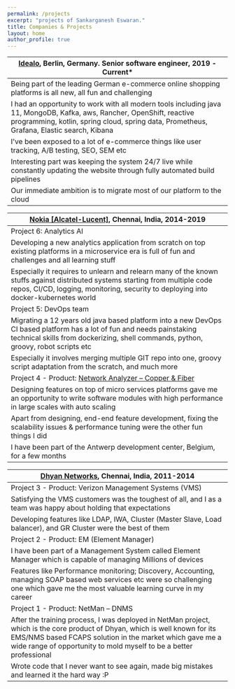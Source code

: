 ```yaml
---
permalink: /projects
excerpt: "projects of Sankarganesh Eswaran."
title: Companies & Projects
layout: home
author_profile: true
---
```


[Idealo](https://www.idealo.de/), Berlin, Germany. Senior software engineer, 2019 - Current*|
---------|
Being part of the leading German e-commerce online shopping platforms is all new, all fun and challenging|
I had an opportunity to work with all modern tools including java 11, MongoDB, Kafka, aws, Rancher, OpenShift, reactive programming, kotlin, spring cloud, spring data, Prometheus, Grafana, Elastic search, Kibana|
I've been exposed to a lot of e-commerce things like user tracking, A/B testing, SEO, SEM etc|
Interesting part was keeping the system 24/7 live while constantly updating the website through fully automated build pipelines|
Our immediate ambition is to migrate most of our platform to the cloud|


[Nokia [Alcatel-Lucent]](https://www.nokia.com/), Chennai, India, 2014-2019|
---|
Project 6: Analytics AI|
Developing a new analytics application from scratch on top existing platforms in a microservice era is full of fun and challenges and all learning stuff|
Especially it requires to unlearn and relearn many of the known stuffs against distributed systems starting from multiple code repos, CI/CD, logging, monitoring, security to deploying into docker-kubernetes world|
Project 5: DevOps team|
Migrating a 12 years old java based platform into a new DevOps CI based platform has a lot of fun and needs painstaking technical skills from dockerizing, shell commands, python, groovy, robot scripts etc|
Especially it involves merging multiple GIT repo into one, groovy script adaptation from the scratch, and much more|
Project 4 - Product:	[Network Analyzer – Copper & Fiber](https://www.nokia.com/networks/solutions/home-and-access-analytics/)|
Designing features on top of micro services platforms gave me an opportunity to write software modules with high performance in large scales with auto scaling|
Apart from designing, end-end feature development, fixing the scalability issues & performance tuning were the other fun things I did|
I have been part of the Antwerp development center, Belgium, for a few months|

[Dhyan Networks](https://www.dhyan.com/), Chennai, India, 2011-2014|
-----|
Project 3 - Product: Verizon Management Systems (VMS)|
Satisfying the VMS customers was the toughest of all, and I as a team was happy about holding that expectations|
Developing features like LDAP, IWA, Cluster (Master Slave, Load balancer), and GR Cluster were the best of them|
Project 2 - Product:	EM (Element Manager)|
I have been part of a Management System called Element Manager which is capable of managing Millions of devices|
Features like Performance monitoring; Discovery, Accounting, managing SOAP based web services etc were so challenging one which gave me the most valuable learning curve in my career|
Project 1 - Product: NetMan – DNMS |
After the training process, I was deployed in NetMan project, which is the core product of Dhyan, which is well known for its EMS/NMS based FCAPS solution in the market which gave me a wide range of opportunity to mold myself to be a better professional|
Wrote code that I never want to see again, made big mistakes and learned it the hard way :P|